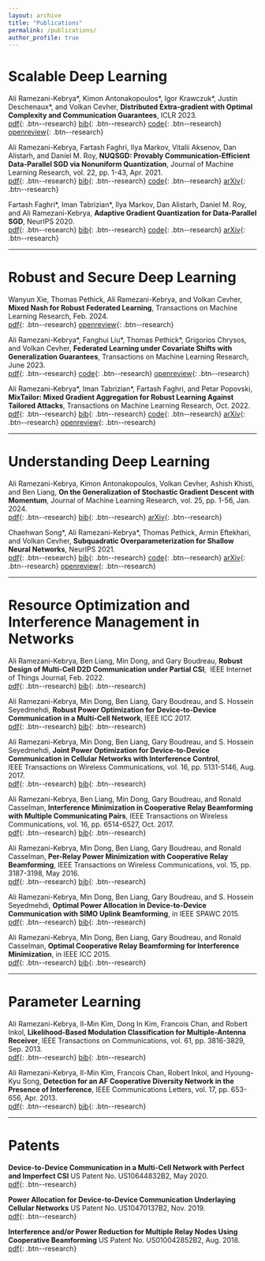 ```yaml
---
layout: archive
title: "Publications"
permalink: /publications/
author_profile: true
---
```


Scalable Deep Learning   
======
Ali Ramezani-Kebrya\*, Kimon Antonakopoulos\*, Igor Krawczuk\*, Justin Deschenaux\*, and Volkan Cevher, **Distributed Extra-gradient with Optimal Complexity and Communication Guarantees**, ICLR 2023.  
[pdf](https://openreview.net/pdf?id=b3itJyarLM0){: .btn--research} [bib](https://scholar.googleusercontent.com/scholar.bib?q=info:0Rc5SDH6BLEJ:scholar.google.com/&output=citation&scisdr=Cpu_FFPiEKCS49Q_XLg:AJ9-iYsAAAAAZEk5RLiokHqP3Zwtjs3yxY4tW3g&scisig=AJ9-iYsAAAAAZEk5RPim2bqJoOMe3WMWc15niVM&scisf=4&ct=citation&cd=-1&hl=en){: .btn--research} [code](https://github.com/LIONS-EPFL/QGENX){: .btn--research} [openreview](https://openreview.net/forum?id=b3itJyarLM0){: .btn--research} 

Ali Ramezani-Kebrya, Fartash Faghri, Ilya Markov, Vitalii Aksenov, Dan Alistarh, and Daniel M. Roy, **NUQSGD: Provably Communication-Efficient Data-Parallel SGD via Nonuniform Quantization**, Journal of Machine Learning Research, vol. 22, pp. 1-43, Apr. 2021.  
[pdf](https://jmlr.org/papers/volume22/20-255/20-255.pdf){: .btn--research} [bib](https://www.jmlr.org/papers/v22/20-255.bib){: .btn--research} [code](https://github.com/fartashf/nuqsgd){: .btn--research} [arXiv](https://arxiv.org/abs/1908.06077){: .btn--research}  

Fartash Faghri\*, Iman Tabrizian\*, Ilya Markov, Dan Alistarh, Daniel M. Roy, and Ali Ramezani-Kebrya, **Adaptive Gradient Quantization for Data-Parallel SGD**, NeurIPS 2020.  
[pdf](https://papers.nips.cc/paper/2020/file/20b5e1cf8694af7a3c1ba4a87f073021-Paper.pdf){: .btn--research} [bib](https://scholar.googleusercontent.com/scholar.bib?q=info:xpAwoNIuzxUJ:scholar.google.com/&output=citation&scisdr=CgVA45jvEKCS5Djck8o:AAGBfm0AAAAAY6Xai8rnX4Rz-Zrxs7QCv6ocvm8RxOKV&scisig=AAGBfm0AAAAAY6Xaiy39O8cDh_0XnYOezqMyusWtK5Cu&scisf=4&ct=citation&cd=-1&hl=en){: .btn--research} [code](https://github.com/tabrizian/learning-to-quantize){: .btn--research} [arXiv](https://arxiv.org/abs/2010.12460){: .btn--research}

-----

Robust and Secure Deep Learning   
======
Wanyun Xie, Thomas Pethick, Ali Ramezani-Kebrya, and Volkan Cevher, **Mixed Nash for Robust Federated Learning**, Transactions on Machine Learning Research, Feb. 2024.  
[pdf](https://openreview.net/pdf?id=mqMzerrVOB){: .btn--research} [openreview](https://openreview.net/forum?id=mqMzerrVOB){: .btn--research} 

Ali Ramezani-Kebrya\*, Fanghui Liu\*, Thomas Pethick\*, Grigorios Chrysos, and Volkan Cevher, **Federated Learning under Covariate Shifts with Generalization Guarantees**, Transactions on Machine Learning Research, June 2023.  
[pdf](https://openreview.net/pdf?id=N7lCDaeNiS){: .btn--research} [code](https://github.com/LIONS-EPFL/Federated_Learning_Covariate_Shift_Code){: .btn--research} [openreview](https://openreview.net/forum?id=N7lCDaeNiS){: .btn--research} 

Ali Ramezani-Kebrya\*, Iman Tabrizian\*, Fartash Faghri, and Petar Popovski, **MixTailor: Mixed Gradient Aggregation for Robust Learning Against Tailored Attacks**, Transactions on Machine Learning Research, Oct. 2022.  
[pdf](https://openreview.net/pdf?id=tqDhrbKJLS){: .btn--research} [bib](https://www.jmlr.org/tmlr/papers/bib/tqDhrbKJLS.bib){: .btn--research} [code](https://github.com/Tabrizian/mix-tailor){: .btn--research} [arXiv](https://arxiv.org/abs/2207.07941){: .btn--research} [openreview](https://openreview.net/forum?id=tqDhrbKJLS){: .btn--research}  

-----

Understanding Deep Learning 
======
Ali Ramezani-Kebrya, Kimon Antonakopoulos, Volkan Cevher, Ashish Khisti, and Ben Liang, **On the Generalization of Stochastic Gradient Descent with Momentum**, Journal of Machine Learning Research, vol. 25, pp. 1-56, Jan. 2024.  
[pdf](https://jmlr.org/papers/v25/22-0068.html){: .btn--research} [bib](https://jmlr.org/papers/v25/22-0068.bib){: .btn--research} [arXiv](https://arxiv.org/abs/1809.04564){: .btn--research} 

Chaehwan Song\*, Ali Ramezani-Kebrya\*, Thomas Pethick, Armin Eftekhari, and Volkan Cevher, **Subquadratic Overparameterization for Shallow Neural Networks**, NeurIPS 2021.  
[pdf](https://proceedings.neurips.cc/paper/2021/file/5d9e4a04afb9f3608ccc76c1ffa7573e-Paper.pdf){: .btn--research} [bib](https://scholar.googleusercontent.com/scholar.bib?q=info:kx3LBH3jDHQJ:scholar.google.com/&output=citation&scisdr=CgVA45jvEKCS5DjU-u4:AAGBfm0AAAAAY6XS4u5LcAezF3eXi9jM_VkuZB9hzmc2&scisig=AAGBfm0AAAAAY6XS4r70vs2W1lznoTFxd4JHdJ9kVKaF&scisf=4&ct=citation&cd=-1&hl=en){: .btn--research} [code](https://github.com/LIONS-EPFL/Subquadratic-Overparameterization){: .btn--research} [arXiv](https://arxiv.org/abs/2111.01875){: .btn--research} [openreview](https://openreview.net/forum?id=NhbFhfM960){: .btn--research} 

-----

Resource Optimization and Interference Management in Networks 
======

Ali Ramezani-Kebrya, Ben Liang, Min Dong, and Gary Boudreau, **Robust Design of Multi-Cell D2D Communication under Partial CSI**,  IEEE Internet of Things Journal, Feb. 2022.  
[pdf](https://www.comm.utoronto.ca/~liang/publications/IoTJ_multi-cellD2D.pdf){: .btn--research} [bib](https://ieeexplore.ieee.org/document/9477297){: .btn--research} 

Ali Ramezani-Kebrya, Min Dong, Ben Liang, Gary Boudreau, and S. Hossein Seyedmehdi, **Robust Power Optimization for Device-to-Device Communication in a Multi-Cell Network**, IEEE ICC 2017.  
[pdf](https://www.comm.utoronto.ca/~liang/publications/ICC2017.pdf){: .btn--research} [bib](https://ieeexplore.ieee.org/abstract/document/7996669){: .btn--research} 

Ali Ramezani-Kebrya, Min Dong, Ben Liang, Gary Boudreau, and S. Hossein Seyedmehdi, **Joint Power Optimization for Device-to-Device Communication in Cellular Networks with Interference Control**, IEEE Transactions on Wireless Communications, vol. 16, pp. 5131-5146, Aug. 2017.  
[pdf](https://www.comm.utoronto.ca/~liang/publications/ToWC_D2D_Interference.pdf){: .btn--research} [bib](https://ieeexplore.ieee.org/document/7933260){: .btn--research} 

Ali Ramezani-Kebrya, Ben Liang, Min Dong, Gary Boudreau, and Ronald Casselman, **Interference Minimization in Cooperative Relay Beamforming with Multiple Communicating Pairs**, IEEE Transactions on Wireless Communications, vol. 16, pp. 6514-6527, Oct. 2017.  
[pdf](https://www.comm.utoronto.ca/~liang/publications/ToWC_InterferenceCoopRelaying.pdf){: .btn--research} [bib](https://ieeexplore.ieee.org/document/7981362){: .btn--research} 

Ali Ramezani-Kebrya, Min Dong, Ben Liang, Gary Boudreau, and Ronald Casselman, **Per-Relay Power Minimization with Cooperative Relay Beamforming**, IEEE Transactions on Wireless Communications, vol. 15, pp. 3187-3198, May 2016.  
[pdf](https://www.comm.utoronto.ca/~liang/publications/ToWC_CoopRelayPower.pdf){: .btn--research} [bib](https://ieeexplore.ieee.org/document/7381690){: .btn--research} 


Ali Ramezani-Kebrya, Min Dong, Ben Liang, Gary Boudreau, and S. Hossein Seyedmehdi, **Optimal Power Allocation in Device-to-Device Communication with SIMO Uplink Beamforming**, in  IEEE SPAWC 2015.  
[pdf](https://ieeexplore.ieee.org/stamp/stamp.jsp?tp=&arnumber=7227073){: .btn--research} [bib](https://ieeexplore.ieee.org/document/7227073){: .btn--research} 


Ali Ramezani-Kebrya, Min Dong, Ben Liang, Gary Boudreau, and Ronald Casselman, **Optimal Cooperative Relay Beamforming for Interference Minimization**, in IEEE ICC 2015.  
[pdf](https://www.comm.utoronto.ca/~liang/publications/ICC2015.pdf){: .btn--research} [bib](https://ieeexplore.ieee.org/document/7248700){: .btn--research} 


-----

Parameter Learning 
======


Ali Ramezani-Kebrya, Il-Min Kim, Dong In Kim, Francois Chan, and Robert Inkol, **Likelihood-Based Modulation Classification for Multiple-Antenna Receiver**, IEEE Transactions on Communications, vol. 61, pp. 3816-3829, Sep. 2013.  
[pdf](https://ieeexplore.ieee.org/abstract/document/6573231){: .btn--research} [bib](https://ieeexplore.ieee.org/document/6573231){: .btn--research} 

Ali Ramezani-Kebrya, Il-Min Kim, Francois Chan, Robert Inkol, and Hyoung-Kyu Song, **Detection for an AF Cooperative Diversity Network in the Presence of Interference**, IEEE Communications Letters, vol. 17, pp. 653-656, Apr. 2013.  
[pdf](https://ieeexplore.ieee.org/abstract/document/6484070){: .btn--research} [bib](https://ieeexplore.ieee.org/document/6484070){: .btn--research} 



-----

Patents 
======


**Device-to-Device Communication in a Multi-Cell Network with Perfect and Imperfect CSI** US Patent No. US10644832B2, May 2020.  
[pdf](https://patents.google.com/patent/US10644832B2/en){: .btn--research} 

**Power Allocation for Device-to-Device Communication Underlaying Cellular Networks** US Patent No. US10470137B2, Nov. 2019.  
[pdf](https://patents.google.com/patent/US10470137B2/en){: .btn--research} 

**Interference and/or Power Reduction for Multiple Relay Nodes Using Cooperative Beamforming** US Patent No. US010042852B2, Aug. 2018.  
[pdf](https://patents.google.com/patent/US10042852B2/en){: .btn--research} 